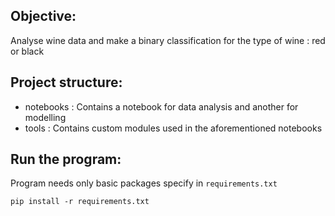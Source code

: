 ## Objective:
Analyse wine data and make a binary classification for the type of wine : red or black

## Project structure:
- notebooks : Contains a notebook for data analysis and another for modelling
- tools : Contains custom modules used in the aforementioned notebooks

## Run the program:
Program needs only basic packages specify in `requirements.txt`
```
pip install -r requirements.txt
```
